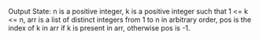 Output State: n is a positive integer, k is a positive integer such that 1 <= k <= n, arr is a list of distinct integers from 1 to n in arbitrary order, pos is the index of k in arr if k is present in arr, otherwise pos is -1.